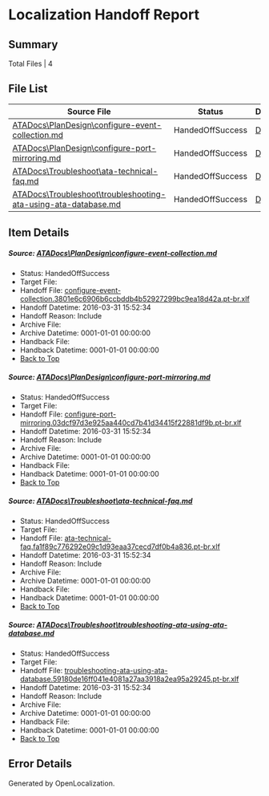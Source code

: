 # <a name='report-top'></a> Localization Handoff Report

## Summary
 Total Files | 4

## File List
 Source File | Status | Details 
 ----------- | ------ | ------- 
 [ATADocs\PlanDesign\configure-event-collection.md](https://github.com/Microsoft/ATADocs-pr/blob/c89853d974ce4f7578a4be7b9aae6d8a3e10f514/ATADocs/PlanDesign/configure-event-collection.md) | HandedOffSuccess | [Details](#176c9a09abe4b481601359623d00492ad2a3892a139)
 [ATADocs\PlanDesign\configure-port-mirroring.md](https://github.com/Microsoft/ATADocs-pr/blob/c89853d974ce4f7578a4be7b9aae6d8a3e10f514/ATADocs/PlanDesign/configure-port-mirroring.md) | HandedOffSuccess | [Details](#fe684ef0625b16d5f8d9817ce98646058c2047d2140)
 [ATADocs\Troubleshoot\ata-technical-faq.md](https://github.com/Microsoft/ATADocs-pr/blob/c89853d974ce4f7578a4be7b9aae6d8a3e10f514/ATADocs/Troubleshoot/ata-technical-faq.md) | HandedOffSuccess | [Details](#1c207ffc68bd416cff0b2a0a9af1918c0cb278aa165)
 [ATADocs\Troubleshoot\troubleshooting-ata-using-ata-database.md](https://github.com/Microsoft/ATADocs-pr/blob/c89853d974ce4f7578a4be7b9aae6d8a3e10f514/ATADocs/Troubleshoot/troubleshooting-ata-using-ata-database.md) | HandedOffSuccess | [Details](#962da36b7b65b360693ee492d5c7aad6e425d6c6172)

## Item Details
##### <a name='176c9a09abe4b481601359623d00492ad2a3892a139'></a> Source: [ATADocs\PlanDesign\configure-event-collection.md](https://github.com/Microsoft/ATADocs-pr/blob/c89853d974ce4f7578a4be7b9aae6d8a3e10f514/ATADocs/PlanDesign/configure-event-collection.md)
* Status: HandedOffSuccess
* Target File: 
* Handoff File: [configure-event-collection.3801e6c6906b6ccbddb4b52927299bc9ea18d42a.pt-br.xlf](https://github.com/Microsoft/EM.handoff/blob/b78af4b2ad727e66840782ffa734b9c4cac344da/ol-handoff/Microsoft/ATADocs-pr.pt-br/master/configure-event-collection.3801e6c6906b6ccbddb4b52927299bc9ea18d42a.pt-br.xlf)
* Handoff Datetime: 2016-03-31 15:52:34
* Handoff Reason: Include
* Archive File: 
* Archive Datetime: 0001-01-01 00:00:00
* Handback File: 
* Handback Datetime: 0001-01-01 00:00:00
* [Back to Top](#report-top)

##### <a name='fe684ef0625b16d5f8d9817ce98646058c2047d2140'></a> Source: [ATADocs\PlanDesign\configure-port-mirroring.md](https://github.com/Microsoft/ATADocs-pr/blob/c89853d974ce4f7578a4be7b9aae6d8a3e10f514/ATADocs/PlanDesign/configure-port-mirroring.md)
* Status: HandedOffSuccess
* Target File: 
* Handoff File: [configure-port-mirroring.03dcf97d3e925aa440cd7b41d34415f22881df9b.pt-br.xlf](https://github.com/Microsoft/EM.handoff/blob/b78af4b2ad727e66840782ffa734b9c4cac344da/ol-handoff/Microsoft/ATADocs-pr.pt-br/master/configure-port-mirroring.03dcf97d3e925aa440cd7b41d34415f22881df9b.pt-br.xlf)
* Handoff Datetime: 2016-03-31 15:52:34
* Handoff Reason: Include
* Archive File: 
* Archive Datetime: 0001-01-01 00:00:00
* Handback File: 
* Handback Datetime: 0001-01-01 00:00:00
* [Back to Top](#report-top)

##### <a name='1c207ffc68bd416cff0b2a0a9af1918c0cb278aa165'></a> Source: [ATADocs\Troubleshoot\ata-technical-faq.md](https://github.com/Microsoft/ATADocs-pr/blob/c89853d974ce4f7578a4be7b9aae6d8a3e10f514/ATADocs/Troubleshoot/ata-technical-faq.md)
* Status: HandedOffSuccess
* Target File: 
* Handoff File: [ata-technical-faq.fa1f89c776292e09c1d93eaa37cecd7df0b4a836.pt-br.xlf](https://github.com/Microsoft/EM.handoff/blob/b78af4b2ad727e66840782ffa734b9c4cac344da/ol-handoff/Microsoft/ATADocs-pr.pt-br/master/ata-technical-faq.fa1f89c776292e09c1d93eaa37cecd7df0b4a836.pt-br.xlf)
* Handoff Datetime: 2016-03-31 15:52:34
* Handoff Reason: Include
* Archive File: 
* Archive Datetime: 0001-01-01 00:00:00
* Handback File: 
* Handback Datetime: 0001-01-01 00:00:00
* [Back to Top](#report-top)

##### <a name='962da36b7b65b360693ee492d5c7aad6e425d6c6172'></a> Source: [ATADocs\Troubleshoot\troubleshooting-ata-using-ata-database.md](https://github.com/Microsoft/ATADocs-pr/blob/c89853d974ce4f7578a4be7b9aae6d8a3e10f514/ATADocs/Troubleshoot/troubleshooting-ata-using-ata-database.md)
* Status: HandedOffSuccess
* Target File: 
* Handoff File: [troubleshooting-ata-using-ata-database.59180de16ff041e4081a27aa3918a2ea95a29245.pt-br.xlf](https://github.com/Microsoft/EM.handoff/blob/b78af4b2ad727e66840782ffa734b9c4cac344da/ol-handoff/Microsoft/ATADocs-pr.pt-br/master/troubleshooting-ata-using-ata-database.59180de16ff041e4081a27aa3918a2ea95a29245.pt-br.xlf)
* Handoff Datetime: 2016-03-31 15:52:34
* Handoff Reason: Include
* Archive File: 
* Archive Datetime: 0001-01-01 00:00:00
* Handback File: 
* Handback Datetime: 0001-01-01 00:00:00
* [Back to Top](#report-top)


## Error Details

Generated by OpenLocalization.
